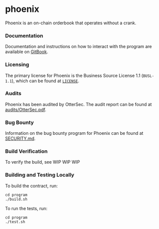 # phoenix

Phoenix is an on-chain orderbook that operates without a crank.

### Documentation

Documentation and instructions on how to interact with the program are available on [GitBook](https://ellipsis-labs.gitbook.io/phoenix-dex/tRIkEFlLUzWK9uKO3W2V/getting-started/phoenix-overview).

### Licensing

The primary license for Phoenix is the Business Source License 1.1 (`BUSL-1.1`), which can be found at [`LICENSE`](https://github.com/Ellipsis-Labs/phoenix-v1/blob/master/LICENSE).

### Audits

Phoenix has been audited by OtterSec. The audit report can be found at [audits/OtterSec.pdf](https://github.com/Ellipsis-Labs/phoenix-v1/blob/master/audits/OtterSec.pdf).

### Bug Bounty

Information on the bug bounty program for Phoenix can be found at [SECURITY.md](https://github.com/Ellipsis-Labs/phoenix-v1/blob/master/SECURITY.md).

### Build Verification

To verify the build, see WIP WIP WIP

### Building and Testing Locally

To build the contract, run:

```
cd program
./build.sh
```

To run the tests, run:

```
cd program
./test.sh
```

